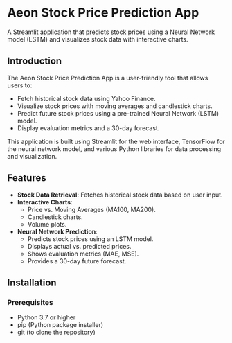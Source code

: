 # Aeon Stock Price Prediction App

A Streamlit application that predicts stock prices using a Neural Network model (LSTM) and visualizes stock data with interactive charts.

## Introduction

The Aeon Stock Price Prediction App is a user-friendly tool that allows users to:

- Fetch historical stock data using Yahoo Finance.
- Visualize stock prices with moving averages and candlestick charts.
- Predict future stock prices using a pre-trained Neural Network (LSTM) model.
- Display evaluation metrics and a 30-day forecast.

This application is built using Streamlit for the web interface, TensorFlow for the neural network model, and various Python libraries for data processing and visualization.

## Features

- **Stock Data Retrieval**: Fetches historical stock data based on user input.
- **Interactive Charts**:
  - Price vs. Moving Averages (MA100, MA200).
  - Candlestick charts.
  - Volume plots.
- **Neural Network Prediction**:
  - Predicts stock prices using an LSTM model.
  - Displays actual vs. predicted prices.
  - Shows evaluation metrics (MAE, MSE).
  - Provides a 30-day future forecast.

## Installation

### Prerequisites

- Python 3.7 or higher
- pip (Python package installer)
- git (to clone the repository)
